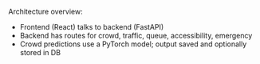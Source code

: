 Architecture overview:
- Frontend (React) talks to backend (FastAPI)
- Backend has routes for crowd, traffic, queue, accessibility, emergency
- Crowd predictions use a PyTorch model; output saved and optionally stored in DB

